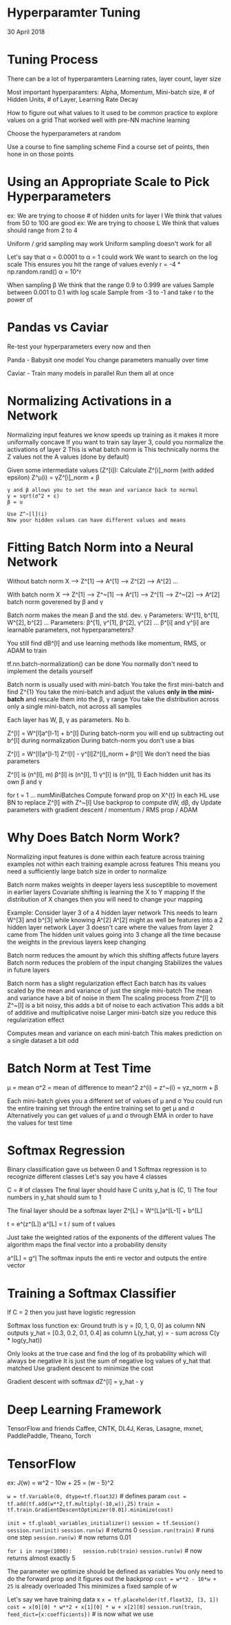 # Hyperparamter Tuning
30 April 2018

# Tuning Process
There can be a lot of hyperparamters
Learning rates, layer count, layer size

Most important hyperparamters:
Alpha, Momentum, Mini-batch size, # of Hidden Units, # of Layer, Learning Rate Decay

How to figure out what values to 
It used to be common practice to explore values on a grid
That worked well with pre-NN machine learning

Choose the hyperparameters at random

Use a course to fine sampling scheme
Find a course set of points, then hone in on those points

# Using an Appropriate Scale to Pick Hyperparameters
ex: We are trying to choose # of hidden units for layer l
We think that values from 50 to 100 are good
ex: We are trying to choose L
We think that values should range from 2 to 4

Uniform / grid sampling may work
Uniform sampling doesn't work for all

Let's say that α = 0.0001 to α = 1 could work
We want to search on the log scale
This ensures you hit the range of values evenly
r = -4 * np.random.rand()
α = 10^r

When sampling β
We think that the range 0.9 to 0.999 are values
Sample between 0.001 to 0.1 with log scale
Sample from -3 to -1 and take r to the power of

# Pandas vs Caviar
Re-test your hyperparameters every now and then

Panda - Babysit one model
You change parameters manually over time

Caviar - Train many models in parallel
Run them all at once

# Normalizing Activations in a Network
Normalizing input features we know speeds up training as it makes it more uniformally concave
If you want to train say layer 3, could you normalize the activations of layer 2
This is what batch norm is 
This technically norms the Z values not the A values (done by default)

Given some intermediate values (Z^[i]):
    Calculate Z^[i]_norm (with added epsilon)
    Z^μ(i) = γZ^[i]_norm + β

    γ and β allows you to set the mean and variance back to normal
    γ = sqrt(σ^2 + ε)
    β = u

    Use Z^~[l](i)    
    Now your hidden values can have different values and means

# Fitting Batch Norm into a Neural Network
Without batch norm
X --> Z^[1] --> A^[1] --> Z^[2] --> A^[2] ...

With batch norm
X --> Z^[1] --> Z^~[1] --> A^[1] --> Z^[1] --> Z^~[2] --> A^[2]
batch norm goverened by β and γ

Batch norm makes the mean β and the std. dev. γ
Parameters: W^[1], b^[1], W^[2], b^[2] ...
Parameters: β^[1], γ^[1], β^[2], γ^[2] ...
β^[i] and γ^[i] are learnable parameters, not hyperparameters?

You still find dΒ^[l] and use learning methods like momentum, RMS, or ADAM to train

tf.nn.batch-normalization() can be done
You normally don't need to implement the details yourself

Batch norm is usually used with mini-batch
You take the first mini-batch and find Z^{1}
You take the mini-batch and adjust the values **only in the mini-batch** and rescale them into the β, γ range
You take the distribution across only a single mini-batch, not across all samples

Each layer has W, β, γ as parameters. No b.

Z^[l] = W^[l]a^[l-1] + b^[l]
During batch-norm you will end up subtracting out b^[l] during normalization
During batch-norm you don't use a bias

Z^[l] = W^[l]a^[l-1]
Z^![l] - γ^[l]Z^[l]_norm + β^[l]
We don't need the bias parameters

Z^[l] is (n^[l], m)
β^[l] is (n^[l], 1)
γ^[l] is (n^[l], 1)
Each hidden unit has its own β and γ

for t = 1 ... numMiniBatches
    Compute forward prop on X^{t}
        In each HL use BN to replace Z^[l] with Z^~[l]
    Use backprop to compute dW, dβ, dγ
    Update parameters with gradient descent / momentum / RMS prop / ADAM

# Why Does Batch Norm Work?
Normalizing input features is done within each feature across training examples not within each training example across features
This means you need a sufficiently large batch size in order to normalize

Batch norm makes weights in deeper layers less susceptible to movement in earlier layers
Covariate shifting is learning the X to Y mapping
If the distribution of X changes then you will need to change your mapping

Example:
Consider layer 3 of a 4 hidden layer network
This needs to learn W^[3] and b^[3] while knowing A^[2]
A^[2] might as well be features into a 2 hidden layer network
Layer 3 doesn't care where the values from layer 2 came from
The hidden unit values going into 3 change all the time because the weights in the previous layers keep changing

Batch norm reduces the amount by which this shifting affects future layers
Batch norm reduces the problem of the input changing
Stabilizes the values in future layers

Batch norm has a slight regularization effect
Each batch has its values scaled by the mean and variance of just the single mini-batch
The mean and variance have a bit of noise in them
The scaling process from Z^[l] to Z^~[l] is a bit noisy, this adds a bit of noise to each activation
This adds a bit of additive and multiplicative noise
Larger mini-batch size you reduce this regularization effect

Computes mean and variance on each mini-batch
This makes prediction on a single dataset a bit odd

# Batch Norm at Test Time
μ = mean 
σ^2 = mean of difference to mean^2
z^(i) =
z^~(i) = γz_norm + β

Each mini-batch gives you a different set of values of μ and σ
You could run the entire training set through the entire training set to get μ and σ
Alternatively you can get values of μ and σ through EMA in order to have the values for test time

# Softmax Regression
Binary classification gave us between 0 and 1
Softmax regression is to recognize different classes
Let's say you have 4 classes

C = # of classes
The final layer should have C units
y_hat is (C, 1)
The four numbers in y_hat should sum to 1

The final layer should be a softmax layer
Z^[L] = W^[L]a^[L-1] + b^[L]

t = e^(z^[L])
a^[L] = t / sum of t values

Just take the weighted ratios of the exponents of the different values
The algorithm maps the final vector into a probability density

a^[L] = g^[l](Z^[l])
The softmax inputs the enti re vector and outputs the entire vector

# Training a Softmax Classifier
If C = 2 then you just have logistic regression

Softmax loss function
ex:
Ground truth is y = [0, 1, 0, 0] as column
NN outputs y_hat = [0.3, 0.2, 0.1, 0.4] as column
L(y_hat, y) = - sum across C(y * log(y_hat))

Only looks at the true case and find the log of its probability which will always be negative
It is just the sum of negative log values of y_hat that matched
Use gradient descent to minimize the cost

Gradient descent with softmax
dZ^[l] = y_hat - y

# Deep Learning Framework
TensorFlow and friends
Caffee, CNTK, DL4J, Keras, Lasagne, mxnet, PaddlePaddle, Theano, Torch

# TensorFlow
ex: J(w) = w^2 - 10w  + 25 = (w - 5)^2

`w = tf.Variable(0, dtype=tf.float32)` # defines param
`cost = tf.add(tf.add(w**2,tf.multiply(-10,w)),25)`
`train = tf.train.GradientDescentOptimizer(0.01).minimize(cost)`

`init = tf.gloabl_variables_initializer()`
`session = tf.Session()`
`session.run(init)`
`session.run(w)` # returns 0
`session.run(train)` # runs one step
`session.run(w)` # now returns 0.01

`for i in range(1000):`
`   session.rub(train)`
`session.run(w)` # now returns almost exactly 5

The parameter we optimize should be defined as variables
You only need to do the forward prop and it figures out the backprop
`cost = w**2 - 10*w + 25` is already overloaded
This minimizes a fixed sample of w

Let's say we have training data x
`x = tf.placeholder(tf.float32, [3, 1])`
`cost = x[0][0] * w**2 + x[1][0] * w + x[2][0]`
`session.run(train, feed_dict={x:coefficients})` # is now what we use